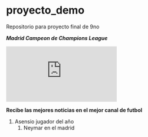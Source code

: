 # proyecto_demo
Repositorio para proyecto final de 9no

***Madrid Campeon de Champions League***

![Final en KYIV](https://www.ole.com.ar/futbol-internacional/champions/bombos-proxima-uefa-champions-league-2018-19_0_2019398107.html)

**Recibe las mejores noticias en el mejor canal de futbol**


1. Asensio jugador del año
    1. Neymar en el madrid
